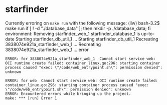 # starfinder

Currently erroring on `make run` with the following message:
	(llw) bash-3.2$ make run
	if [ ! -d "./database_data" ]; then mkdir -p ./database_data; fi
	environment:
	Removing starfinder_web_1
	starfinder_database_1 is up-to-date
	Starting starfinder_db_util_1 ...
	Starting starfinder_db_util_1
	Recreating 3838074e921a_starfinder_web_1 ...
	Recreating 3838074e921a_starfinder_web_1 ... error

	ERROR: for 3838074e921a_starfinder_web_1  Cannot start service web: OCI runtime create failed: container_linux.go:296: starting container process caused "exec: \"/code/web_entrypoint.sh\": permission denied": unknown

	ERROR: for web  Cannot start service web: OCI runtime create failed: container_linux.go:296: starting container process caused "exec: \"/code/web_entrypoint.sh\": permission denied": unknown
	ERROR: Encountered errors while bringing up the project.
	make: *** [run] Error 1